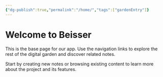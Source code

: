 ```yaml
---
{"dg-publish":true,"permalink":"/home/","tags":["gardenEntry"]}
---
```


# Welcome to Beisser

This is the base page for our app. Use the navigation links to explore the
rest of the digital garden and discover related notes.

Start by creating new notes or browsing existing content to learn more about
the project and its features.

